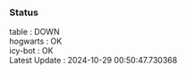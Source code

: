 ### Status


table : DOWN  
hogwarts : OK  
icy-bot : OK  
Latest Update : 2024-10-29 00:50:47.730368
